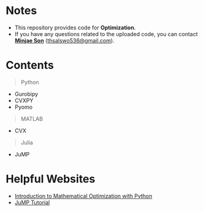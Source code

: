 # Notes
- This repository provides code for **Optimization**.
- If you have any questions related to the uploaded code, you can contact [**Minjae Son**](https://github.com/powerflow77) (thsalswo536@gmail.com).

# Contents
> Python
- Gurobipy
- CVXPY
- Pyomo

> MATLAB
- CVX

> Julia
- JuMP

# Helpful Websites
- [Introduction to Mathematical Optimization with Python](https://indrag49.github.io/Numerical-Optimization/)<br>
- [JuMP Tutorial](https://jump.dev/JuMP.jl/stable/)
